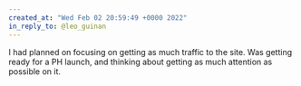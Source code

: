 ```yaml
---
created_at: "Wed Feb 02 20:59:49 +0000 2022"
in_reply_to: @leo_guinan
---
```


I had planned on focusing on getting as much traffic to the site. Was getting ready for a PH launch, and thinking about getting as much attention as possible on it.